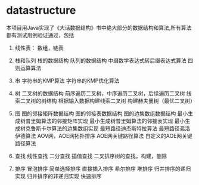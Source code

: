 datastructure
=============
本项目用Java实现了《大话数据结构》书中绝大部分的数据结构和算法,所有算法都有测试用例验证通过，包括


1. 线性表：
数组，链表

2. 栈和队列
栈的数据结构
队列的数据结构
中缀数学表达式转后缀表达式算法
四则运算算法

3. 串
字符串的KMP算法
字符串的KMP优化算法

4. 树
二叉树的数据结构
前序遍历二叉树，中序遍历二叉树，后续遍历二叉树
线索二叉树的树结构
根据输入数据构建线索二叉树
构建赫夫曼树（最优二叉树）

5. 图
图的邻接矩阵数据结构
图的邻接表数据结构
图的边集数组数据结构
最小生成树普里姆算法的邻接矩阵实现
最小生成树普里姆算法的邻接表实现
最小生成树克鲁斯卡尔算法的边集数组实现
最短路径迪杰斯特拉算法
最短路径弗洛伊德算法
AOV网，AOE网拓扑排序
AOE网关键路径算法
自定义的AOE网关键路径算法

6. 查找
线性查找
二分查找
插值查找
二叉排序树的查找，构建，删除

7. 排序
冒泡排序
简单选择排序
直接插入排序
希尔排序
堆排序
归并排序的递归实现
归并排序的非递归实现
快速排序


















